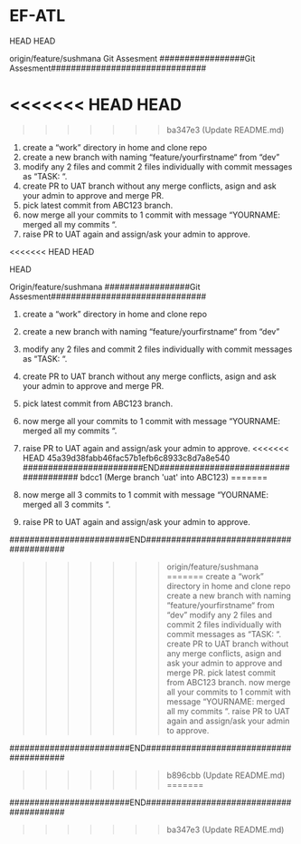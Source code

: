 # EF-ATL
 HEAD
HEAD


origin/feature/sushmana
Git Assesment
#################Git Assesment###############################

<<<<<<< HEAD
 HEAD
=======
>>>>>>> ba347e3 (Update README.md)
1. create a “work” directory in home and clone repo
2. create a new branch with naming “feature/yourfirstname“ from “dev”
3. modify any 2 files and commit 2 files individually with commit messages as “TASK: “.
4. create PR to UAT branch without any merge conflicts, asign and ask your admin to approve and merge PR.
5. pick latest commit from ABC123 branch.
6. now merge all your commits to 1 commit with message “YOURNAME: merged all my commits “.
7. raise PR to UAT again and assign/ask your admin to approve. 

<<<<<<< HEAD
HEAD

 HEAD


Origin/feature/sushmana
#################Git Assesment###############################
1. create a “work” directory in home and clone repo 
2. create a new branch with naming “feature/yourfirstname“ from “dev”
3. modify any 2 files and commit 2 files individually with commit messages as “TASK: <anytext>“.
4. create PR to UAT branch without any merge conflicts, asign and ask your admin to approve and merge PR.
5. pick latest commit from ABC123 branch.

6. now merge all your commits to 1 commit with message “YOURNAME: merged all my commits “.
7. raise PR to UAT again and assign/ask your admin to approve.
<<<<<<< HEAD
45a39d38fabb46fac57b1efb6c8933c8d7a8e540
########################END#####################################
bdcc1 (Merge branch 'uat' into ABC123)
=======

6. now merge all 3 commits to 1 commit with message “YOURNAME: merged all 3 commits “.
7. raise PR to UAT again and assign/ask your admin to approve.

########################END########################################
>>>>>>> origin/feature/sushmana
=======
create a “work” directory in home and clone repo
create a new branch with naming “feature/yourfirstname“ from “dev”
modify any 2 files and commit 2 files individually with commit messages as “TASK: “.
create PR to UAT branch without any merge conflicts, asign and ask your admin to approve and merge PR.
pick latest commit from ABC123 branch.
now merge all your commits to 1 commit with message “YOURNAME: merged all my commits “.
raise PR to UAT again and assign/ask your admin to approve. 


########################END########################################
>>>>>>> b896cbb (Update README.md)
=======

########################END########################################
>>>>>>> ba347e3 (Update README.md)
